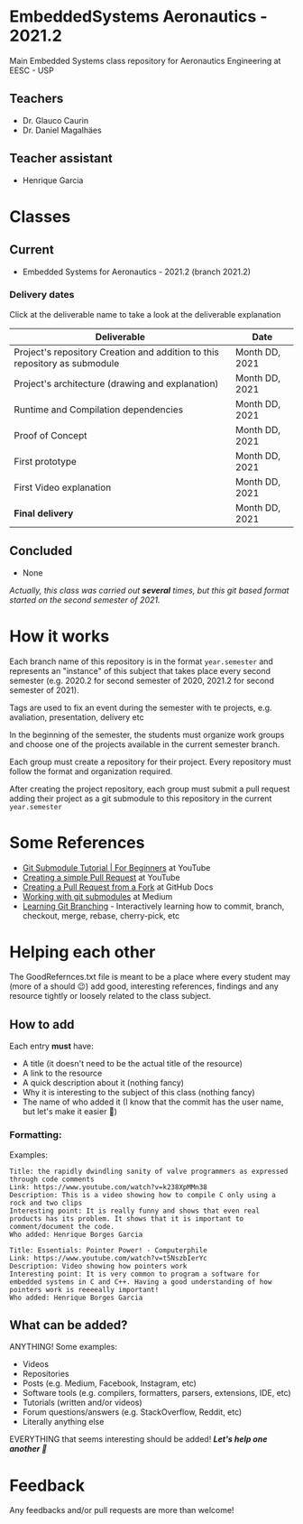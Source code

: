 # EmbeddedSystems Aeronautics - 2021.2
Main Embedded Systems class repository for Aeronautics Engineering at EESC - USP

## Teachers
- Dr. Glauco Caurin
- Dr. Daniel Magalhäes

## Teacher assistant
- Henrique Garcia

# Classes

## Current
- Embedded Systems for Aeronautics - 2021.2 (branch 2021.2)


### Delivery dates

Click at the deliverable name to take a look at the deliverable explanation

Deliverable | Date
------------|-----
Project's repository Creation and addition to this repository as submodule|Month DD, 2021
Project's architecture (drawing and explanation)|Month DD, 2021
Runtime and Compilation dependencies |Month DD, 2021
Proof of Concept|Month DD, 2021
First prototype|Month DD, 2021
First Video explanation|Month DD, 2021
**Final delivery**|Month DD, 2021



## Concluded

- None

_Actually, this class was carried out **several** times, but this git based format started on the second semester of 2021._

# How it works

Each branch name of this repository is in the format `year.semester` and represents an "instance" of this subject that takes place every second semester (e.g. 2020.2 for second semester of 2020, 2021.2 for second semester of 2021).

Tags are used to fix an event during the semester with te projects, e.g. avaliation, presentation, delivery etc

In the beginning of the semester, the students must organize work groups and choose one of the projects available in the current semester branch. 

Each group must create a repository for their project. Every repository must follow the format and organization required.

After creating the project repository, each group must submit a pull request adding their project as a git submodule to this repository in the current `year.semester`


# Some References

- [Git Submodule Tutorial | For Beginners](https://www.youtube.com/watch?v=gSlXo2iLBro) at YouTube
- [Creating a simple Pull Request](https://www.youtube.com/watch?v=rgbCcBNZcdQ) at YouTube
- [Creating a Pull Request from a Fork](https://docs.github.com/en/github/collaborating-with-pull-requests/proposing-changes-to-your-work-with-pull-requests/creating-a-pull-request-from-a-fork) at GitHub Docs
- [Working with git submodules](https://medium.com/fiverr-engineering/working-with-git-submodules-ec6210801e07) at Medium
- [Learning Git Branching](https://learngitbranching.js.org/) - Interactively learning how to commit, branch, checkout, merge, rebase, cherry-pick, etc


# Helping each other

The GoodRefernces.txt file is meant to be a place where every student may (more of a should 😉) add good, interesting references, findings and any resource tightly or loosely related to the class subject.

## How to add

Each entry **must** have:
- A title (it doesn't need to be the actual title of the resource)
- A link to the resource
- A quick description about it (nothing fancy)
- Why it is interesting to the subject of this class (nothing fancy)
- The name of who added it (I know that the commit has the user name, but let's make it easier 🙂)

### Formatting:

Examples:

```
Title: the rapidly dwindling sanity of valve programmers as expressed through code comments
Link: https://www.youtube.com/watch?v=k238XpMMn38
Description: This is a video showing how to compile C only using a rock and two clips
Interesting point: It is really funny and shows that even real products has its problem. It shows that it is important to comment/document the code. 
Who added: Henrique Borges Garcia
```

```
Title: Essentials: Pointer Power! - Computerphile
Link: https://www.youtube.com/watch?v=t5NszbIerYc
Description: Video showing how pointers work
Interesting point: It is very common to program a software for embedded systems in C and C++. Having a good understanding of how pointers work is reeeeally important!
Who added: Henrique Borges Garcia
```

## What can be added?

ANYTHING! Some examples:

- Videos
- Repositories
- Posts (e.g. Medium, Facebook, Instagram, etc)
- Software tools (e.g. compilers, formatters, parsers, extensions, IDE, etc)
- Tutorials (written and/or videos)  
- Forum questions/answers (e.g. StackOverflow, Reddit, etc)
- Literally anything else

EVERYTHING that seems interesting should be added! **_Let's help one another 🙂_**

# Feedback

Any feedbacks and/or pull requests are more than welcome!
